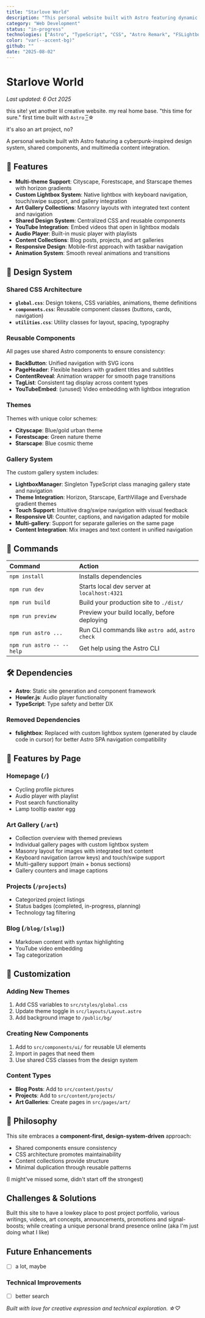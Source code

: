 ```yaml
---
title: "Starlove World"
description: "This personal website built with Astro featuring dynamic themes and smooth transitions"
category: "Web Development"
status: "in-progress"
technologies: ["Astro", "TypeScript", "CSS", "Astro Remark", "FSLightbox"]
color: "var(--accent-bg)"
github: ""
date: "2025-08-02"
---
```


# Starlove World

_Last updated: 6 Oct 2025_

this site! yet another lil creative website. my real home base. "this time for sure." first time built with `Astro` -͟͟͞☆

it's also an art project, no?

A personal website built with Astro featuring a cyberpunk-inspired design system, shared components, and multimedia content integration.

## 🎨 Features

- **Multi-theme Support**: Cityscape, Forestscape, and Starscape themes with horizon gradients
- **Custom Lightbox System**: Native lightbox with keyboard navigation, touch/swipe support, and gallery integration
- **Art Gallery Collections**: Masonry layouts with integrated text content and navigation
- **Shared Design System**: Centralized CSS and reusable components
- **YouTube Integration**: Embed videos that open in lightbox modals
- **Audio Player**: Built-in music player with playlists
- **Content Collections**: Blog posts, projects, and art galleries
- **Responsive Design**: Mobile-first approach with taskbar navigation
- **Animation System**: Smooth reveal animations and transitions

## 🎯 Design System

### Shared CSS Architecture

- **`global.css`**: Design tokens, CSS variables, animations, theme definitions
- **`components.css`**: Reusable component classes (buttons, cards, navigation)
- **`utilities.css`**: Utility classes for layout, spacing, typography

### Reusable Components

All pages use shared Astro components to ensure consistency:

- **BackButton**: Unified navigation with SVG icons
- **PageHeader**: Flexible headers with gradient titles and subtitles
- **ContentReveal**: Animation wrapper for smooth page transitions
- **TagList**: Consistent tag display across content types
- **YouTubeEmbed**: (unused) Video embedding with lightbox integration

### Themes

Themes with unique color schemes:

- **Cityscape**: Blue/gold urban theme
- **Forestscape**: Green nature theme
- **Starscape**: Blue cosmic theme

### Gallery System

The custom gallery system includes:

- **LightboxManager**: Singleton TypeScript class managing gallery state and navigation
- **Theme Integration**: Horizon, Starscape, EarthVillage and Evershade gradient themes
- **Touch Support**: Intuitive drag/swipe navigation with visual feedback
- **Responsive UI**: Counter, captions, and navigation adapted for mobile
- **Multi-gallery**: Support for separate galleries on the same page
- **Content Integration**: Mix images and text content in unified navigation

## 🧞 Commands

| Command                   | Action                                           |
| :------------------------ | :----------------------------------------------- |
| `npm install`             | Installs dependencies                            |
| `npm run dev`             | Starts local dev server at `localhost:4321`      |
| `npm run build`           | Build your production site to `./dist/`          |
| `npm run preview`         | Preview your build locally, before deploying     |
| `npm run astro ...`       | Run CLI commands like `astro add`, `astro check` |
| `npm run astro -- --help` | Get help using the Astro CLI                     |

## 🛠️ Dependencies

- **Astro**: Static site generation and component framework
- **Howler.js**: Audio player functionality
- **TypeScript**: Type safety and better DX

### Removed Dependencies

- **fslightbox**: Replaced with custom lightbox system (generated by claude code in cursor) for better Astro SPA navigation compatibility

## 📱 Features by Page

### Homepage (`/`)

- Cycling profile pictures
- Audio player with playlist
- Post search functionality
- Lamp tooltip easter egg

### Art Gallery (`/art`)

- Collection overview with themed previews
- Individual gallery pages with custom lightbox system
- Masonry layout for images with integrated text content
- Keyboard navigation (arrow keys) and touch/swipe support
- Multi-gallery support (main + bonus sections)
- Gallery counters and image captions

### Projects (`/projects`)

- Categorized project listings
- Status badges (completed, in-progress, planning)
- Technology tag filtering

### Blog (`/blog/[slug]`)

- Markdown content with syntax highlighting
- YouTube video embedding
- Tag categorization

## 🎨 Customization

### Adding New Themes

1. Add CSS variables to `src/styles/global.css`
2. Update theme toggle in `src/layouts/Layout.astro`
3. Add background image to `/public/bg/`

### Creating New Components

1. Add to `src/components/ui/` for reusable UI elements
2. Import in pages that need them
3. Use shared CSS classes from the design system

### Content Types

- **Blog Posts**: Add to `src/content/posts/`
- **Projects**: Add to `src/content/projects/`
- **Art Galleries**: Create pages in `src/pages/art/`

## 🌟 Philosophy

This site embraces a **component-first, design-system-driven** approach:

- Shared components ensure consistency
- CSS architecture promotes maintainability
- Content collections provide structure
- Minimal duplication through reusable patterns

(I might've missed some, didn't start off the strongest)

## Challenges & Solutions

Built this site to have a lowkey place to post project portfolio, various writings, videos, art concepts, announcements, promotions and signal-boosts; while creating a unique personal brand presence online (aka I'm just doing what I like)

## Future Enhancements

- [ ] a lot, maybe

### Technical Improvements

- [ ] better search

_Built with love for creative expression and technical exploration. ☆♡_
